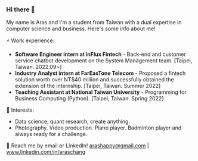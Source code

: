 ### Hi there 👋

My name is Aras and I'm a student from Taiwan with a dual expertise in computer science and business. Here's some info about me!

⚡ Work experience:

* **Software Engineer intern at inFlux Fintech** - Back-end and customer service chatbot development on the System Management team. [Taipei, Taiwan. 2022.09~]<br>
* **Industry Analyst intern at FarEasTone Telecom** - Proposed a fintech solution worth over NT$40 million and successfully obtained the extension of the internship. [Taipei, Taiwan. Summer 2022]<br>
* **Teaching Assistant at National Taiwan University** - Programming for Business Computing (Python). [Taipei, Taiwan. Spring 2022]


🌱 Interests:

* Data science, quant research, create anything.<br>
* Photography. Video production. Piano player. Badminton player and always ready for a challenge.

💬 Reach me by email or LinkedIn! arashappy@gmail.com | www.linkedin.com/in/araschang
